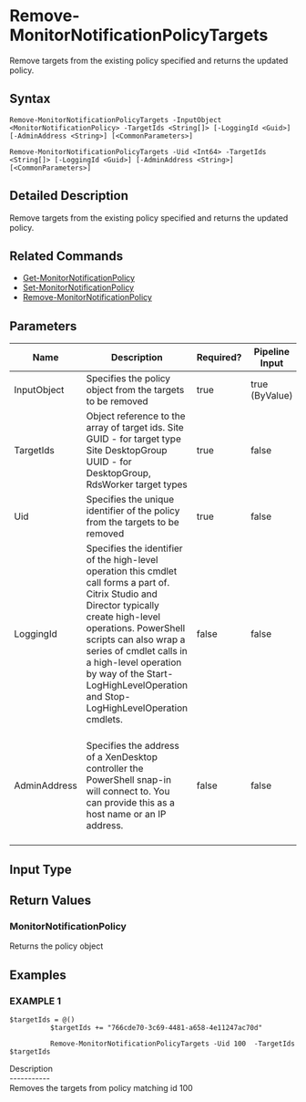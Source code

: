 ﻿# Remove-MonitorNotificationPolicyTargets

   Remove targets from the existing policy specified and returns the updated policy.

## Syntax
```
Remove-MonitorNotificationPolicyTargets -InputObject <MonitorNotificationPolicy> -TargetIds <String[]> [-LoggingId <Guid>] [-AdminAddress <String>] [<CommonParameters>]

Remove-MonitorNotificationPolicyTargets -Uid <Int64> -TargetIds <String[]> [-LoggingId <Guid>] [-AdminAddress <String>] [<CommonParameters>]
```

## Detailed Description
   Remove targets from the existing policy specified and returns the updated policy.

## Related Commands
  * [Get-MonitorNotificationPolicy](Get-MonitorNotificationPolicy/)
  * [Set-MonitorNotificationPolicy](Set-MonitorNotificationPolicy/)
  * [Remove-MonitorNotificationPolicy](Remove-MonitorNotificationPolicy/)
## Parameters

| Name   | Description | Required? | Pipeline Input | Default Value |
| --- | --- | --- | --- | --- |
| InputObject | Specifies the policy object from the targets to be removed | true | true (ByValue) |  |
| TargetIds | Object reference to the array of target ids. Site GUID - for target type Site DesktopGroup UUID - for DesktopGroup, RdsWorker target types | true | false |  |
| Uid | Specifies the unique identifier of the policy from the targets to be removed | true | false |  |
| LoggingId | Specifies the identifier of the high-level operation this cmdlet call forms a part of. Citrix Studio and Director typically create high-level operations. PowerShell scripts can also wrap a series of cmdlet calls in a high-level operation by way of the Start-LogHighLevelOperation and Stop-LogHighLevelOperation cmdlets. | false | false |  |
| AdminAddress | Specifies the address of a XenDesktop controller the PowerShell snap-in will connect to. You can provide this as a host name or an IP address. | false | false | Localhost. Once a value is provided by any cmdlet, this value becomes the default. |

## Input Type
### 
   
## Return Values
### MonitorNotificationPolicy
   Returns the policy object
## Examples

### EXAMPLE 1
```
$targetIds = @()
          $targetIds += "766cde70-3c69-4481-a658-4e11247ac70d"
          
          Remove-MonitorNotificationPolicyTargets -Uid 100  -TargetIds $targetIds
```
   Description<br>-----------<br>Removes the targets from policy matching id 100
